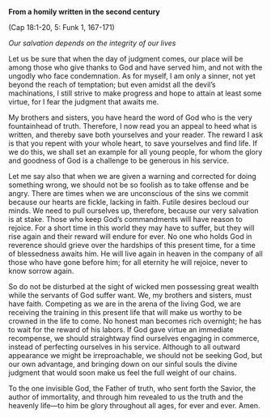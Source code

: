 

**From a homily written in the second century**

(Cap 18:1-20, 5: Funk 1, 167-171)

_Our salvation depends on the integrity of our lives_

Let us be sure that when the day of judgment comes, our place will be among those who give thanks to God and have served him, and not with the ungodly who face condemnation. As for myself, I am only a sinner, not yet beyond the reach of temptation; but even amidst all the devil’s machinations, I still strive to make progress and hope to attain at least some virtue, for I fear the judgment that awaits me.

My brothers and sisters, you have heard the word of God who is the very fountainhead of truth. Therefore, I now read you an appeal to heed what is written, and thereby save both yourselves and your reader. The reward I ask is that you repent with your whole heart, to save yourselves and find life. If we do this, we shall set an example for all young people, for whom the glory and goodness of God is a challenge to be generous in his service.

Let me say also that when we are given a warning and corrected for doing something wrong, we should not be so foolish as to take offense and be angry. There are times when we are unconscious of the sins we commit because our hearts are fickle, lacking in faith. Futile desires becloud our minds. We need to pull ourselves up, therefore, because our very salvation is at stake. Those who keep God’s commandments will have reason to rejoice. For a short time in this world they may have to suffer, but they will rise again and their reward will endure for ever. No one who holds God in reverence should grieve over the hardships of this present time, for a time of blessedness awaits him. He will live again in heaven in the company of all those who have gone before him; for all eternity he will rejoice, never to know sorrow again.

So do not be disturbed at the sight of wicked men possessing great wealth while the servants of God suffer want. We, my brothers and sisters, must have faith. Competing as we are in the arena of the living God, we are receiving the training in this present life that will make us worthy to be crowned in the life to come. No honest man becomes rich overnight; he has to wait for the reward of his labors. If God gave virtue an immediate recompense, we should straightway find ourselves engaging in commerce, instead of perfecting ourselves in his service. Although to all outward appearance we might be irreproachable, we should not be seeking God, but our own advantage, and bringing down on our sinful souls the divine judgment that would soon make us feel the full weight of our chains.

To the one invisible God, the Father of truth, who sent forth the Savior, the author of immortality, and through him revealed to us the truth and the heavenly life—to him be glory throughout all ages, for ever and ever. Amen.

